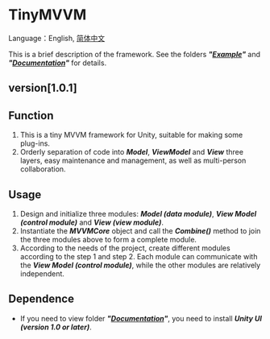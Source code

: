 # TinyMVVM 
Language：English, [简体中文](/README_CN.md)

This is a brief description of the framework. See the folders **_"[Example](/Samples/Example/)"_** and **_"[Documentation](/Documentation)"_** for details.

## version[1.0.1]

## Function
1. This is a tiny MVVM framework for Unity, suitable for making some plug-ins.
2. Orderly separation of code into **_Model_**, **_ViewModel_** and **_View_** three layers, easy maintenance and management, as well as multi-person collaboration.

## Usage
1. Design and initialize three modules: **_Model (data module)_**, **_View Model (control module)_** and **_View (view module)_**.
2. Instantiate the **_MVVMCore_** object and call the **_Combine()_** method to join the three modules above to form a complete module.
3. According to the needs of the project, create different modules according to the step 1 and step 2. Each module can communicate with the **_View Model (control module)_**, while the other modules are relatively independent.

## Dependence
- If you need to view folder **_"[Documentation](/Documentation)"_**, you need to install **_Unity UI (version 1.0 or later)_**.